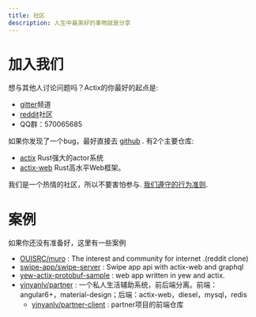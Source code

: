 ```yaml
---
title: 社区
description: 人生中最美好的事物就是分享
---
```


# 加入我们

想与其他人讨论问题吗？Actix的你最好的起点是:

- [gitter](https://gitter.im/actix/actix)频道
- [reddit](https://www.reddit.com/r/actix/)社区
- QQ群：570065685 

如果你发现了一个bug，最好直接去
[github](https://github.com/actix) . 有2个主要仓库:

- [actix](https://github.com/actix/actix) Rust强大的actor系统
- [actix-web](https://github.com/actix/actix-web) Rust高水平Web框架。

我们是一个热情的社区，所以不要害怕参与. [我们遵守的行为准则](coc/).

# 案例
如果你还没有准备好，这里有一些案例

- [OUISRC/muro](https://github.com/OUISRC/muro) : The interest and community for internet .(reddit clone)
- [swipe-app/swipe-server](https://github.com/swipe-app/swipe-server) : Swipe app api with actix-web and graphql
- [yew-actix-protobuf-sample](https://github.com/havarnov/yew-actix-protobuf-sample) : web app written in yew and actix.
- [yinyanlv/partner](https://github.com/yinyanlv/partner) : 一个私人生活辅助系统，前后端分离。前端：angular6+，material-design；后端：actix-web，diesel，mysql，redis
  - [yinyanlv/partner-client](https://github.com/yinyanlv/partner-client) : partner项目的前端仓库
